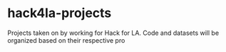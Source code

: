 # hack4la-projects

Projects taken on by working for Hack for LA. Code and datasets will be organized based on their respective pro